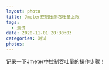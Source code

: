 ```yaml
---
layout: photo
title: Jmeter控制压测吞吐量上限
tags:
  - 测试
date: 2020-11-01 20:30:03
categories: 测试
photos:
---
```

记录一下Jmeter中控制吞吐量的操作步骤！
<!--more-->

